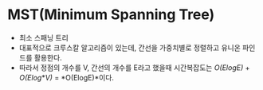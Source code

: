 # MST(Minimum Spanning Tree)

- 최소 스패닝 트리
- 대표적으로 크루스칼 알고리즘이 있는데, 간선을 가중치별로 정렬하고 유니온 파인드를 활용한다.
- 따라서 정점의 개수를 V, 간선의 개수를 E라고 했을때 시간복잡도는 *O(ElogE)* + *O(Elog*\**V)* = *O(ElogE)*이다.